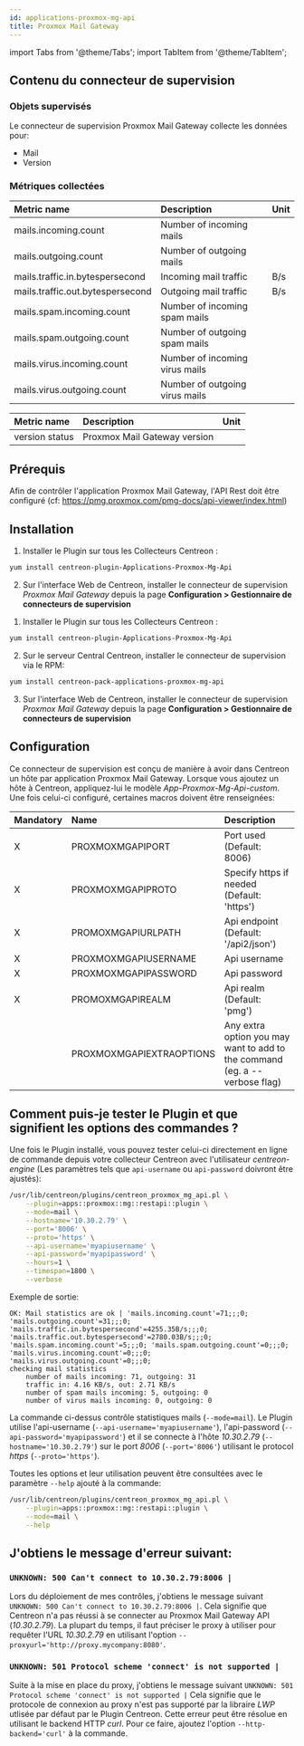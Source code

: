 ```yaml
---
id: applications-proxmox-mg-api
title: Proxmox Mail Gateway
---
```

import Tabs from '@theme/Tabs';
import TabItem from '@theme/TabItem';


## Contenu du connecteur de supervision

### Objets supervisés

Le connecteur de supervision Proxmox Mail Gateway collecte les données pour:
* Mail
* Version

### Métriques collectées

<Tabs groupId="sync">
<TabItem value="Mail" label="Mail">

| Metric name                      | Description                    | Unit |
| :------------------------------- | :----------------------------- | :--- |
| mails.incoming.count             | Number of incoming mails       |      |
| mails.outgoing.count             | Number of outgoing mails       |      |
| mails.traffic.in.bytespersecond  | Incoming mail traffic          | B/s  |
| mails.traffic.out.bytespersecond | Outgoing mail traffic          | B/s  |
| mails.spam.incoming.count        | Number of incoming spam mails  |      |
| mails.spam.outgoing.count        | Number of outgoing spam mails  |      |
| mails.virus.incoming.count       | Number of incoming virus mails |      |
| mails.virus.outgoing.count       | Number of outgoing virus mails |      |

</TabItem>
<TabItem value="Version" label="Version">

| Metric name     | Description                  | Unit |
| :-------------- | :--------------------------- | :--- |
| version status  | Proxmox Mail Gateway version |      |

</TabItem>
</Tabs>

## Prérequis

Afin de contrôler l'application Proxmox Mail Gateway, l'API Rest doit être configuré (cf: https://pmg.proxmox.com/pmg-docs/api-viewer/index.html)

## Installation

<Tabs groupId="sync">
<TabItem value="Online License" label="Online License">

1. Installer le Plugin sur tous les Collecteurs Centreon :

```bash
yum install centreon-plugin-Applications-Proxmox-Mg-Api
```

2. Sur l'interface Web de Centreon, installer le connecteur de supervision *Proxmox Mail Gateway* depuis la page **Configuration > Gestionnaire de connecteurs de supervision**

</TabItem>
<TabItem value="Offline License" label="Offline License">

1. Installer le Plugin sur tous les Collecteurs Centreon :

```bash
yum install centreon-plugin-Applications-Proxmox-Mg-Api
```

2. Sur le serveur Central Centreon, installer le connecteur de supervision via le RPM:

```bash
yum install centreon-pack-applications-proxmox-mg-api
```

3. Sur l'interface Web de Centreon, installer le connecteur de supervision *Proxmox Mail Gateway* depuis la page **Configuration > Gestionnaire de connecteurs de supervision**

</TabItem>
</Tabs>

## Configuration

Ce connecteur de supervision est conçu de manière à avoir dans Centreon un hôte par application Proxmox Mail Gateway.
Lorsque vous ajoutez un hôte à Centreon, appliquez-lui le modèle *App-Proxmox-Mg-Api-custom*. 
Une fois celui-ci configuré, certaines macros doivent être renseignées:

| Mandatory | Name                     | Description                                                                |
| :-------- | :----------------------- | :------------------------------------------------------------------------- |
| X         | PROXMOXMGAPIPORT         | Port used (Default: 8006)                                                  |
| X         | PROXMOXMGAPIPROTO        | Specify https if needed (Default: 'https')                                 |
| X         | PROMOXMGAPIURLPATH       | Api endpoint (Default: '/api2/json')                                       |
| X         | PROXMOXMGAPIUSERNAME     | Api username                                                               |
| X         | PROXMOXMGAPIPASSWORD     | Api password                                                               |
| X         | PROMOXMGAPIREALM         | Api realm (Default: 'pmg')                                                 |
|           | PROXMOXMGAPIEXTRAOPTIONS | Any extra option you may want to add to the command (eg. a --verbose flag) |

## Comment puis-je tester le Plugin et que signifient les options des commandes ?

Une fois le Plugin installé, vous pouvez tester celui-ci directement en ligne de commande depuis votre collecteur Centreon avec l'utilisateur *centreon-engine*
(Les paramètres tels que ```api-username``` ou ```api-password``` doivront être ajustés):

```bash
/usr/lib/centreon/plugins/centreon_proxmox_mg_api.pl \
    --plugin=apps::proxmox::mg::restapi::plugin \
    --mode=mail \
    --hostname='10.30.2.79' \
    --port='8006' \
    --proto='https' \
    --api-username='myapiusername' \
    --api-password='myapipassword' \
    --hours=1 \
    --timespan=1800 \
    --verbose
```

Exemple de sortie:
```
OK: Mail statistics are ok | 'mails.incoming.count'=71;;;0; 'mails.outgoing.count'=31;;;0; 'mails.traffic.in.bytespersecond'=4255.35B/s;;;0; 'mails.traffic.out.bytespersecond'=2780.03B/s;;;0; 'mails.spam.incoming.count'=5;;;0; 'mails.spam.outgoing.count'=0;;;0; 'mails.virus.incoming.count'=0;;;0; 'mails.virus.outgoing.count'=0;;;0;
checking mail statistics
    number of mails incoming: 71, outgoing: 31
    traffic in: 4.16 KB/s, out: 2.71 KB/s
    number of spam mails incoming: 5, outgoing: 0
    number of virus mails incoming: 0, outgoing: 0
```

La commande ci-dessus contrôle statistiques mails (```--mode=mail```).
Le Plugin utilise l'api-username (```--api-username='myapiusername'```), l'api-password (```--api-password='myapipassword'```)
et il se connecte à l'hôte _10.30.2.79_ (```--hostname='10.30.2.79'```) sur le port _8006_ (```--port='8006'```) utilisant le protocol _https_ (```--proto='https'```).

Toutes les options et leur utilisation peuvent être consultées avec le paramètre ```--help``` ajouté à la commande:

```bash
/usr/lib/centreon/plugins/centreon_proxmox_mg_api.pl \
    --plugin=apps::proxmox::mg::restapi::plugin \
    --mode=mail \
    --help
```

## J'obtiens le message d'erreur suivant:

### ```UNKNOWN: 500 Can't connect to 10.30.2.79:8006 |```

Lors du déploiement de mes contrôles, j'obtiens le message suivant ```UNKNOWN: 500 Can't connect to 10.30.2.79:8006 |```.
Cela signifie que Centreon n'a pas réussi à se connecter au Proxmox Mail Gateway API (*10.30.2.79*).
La plupart du temps, il faut préciser le proxy à utiliser pour requêter l'URL *10.30.2.79* en utilisant l'option ```--proxyurl='http://proxy.mycompany:8080'```.

### ```UNKNOWN: 501 Protocol scheme 'connect' is not supported |```

Suite à la mise en place du proxy, j'obtiens le message suivant ```UNKNOWN: 501 Protocol scheme 'connect' is not supported |```
Cela signifie que le protocole de connexion au proxy n'est pas supporté par la libraire *LWP* utlisée par défaut par le Plugin Centreon.
Cette erreur peut être résolue en utilisant le backend HTTP *curl*. Pour ce faire, ajoutez l'option ```--http-backend='curl'``` à la commande.
